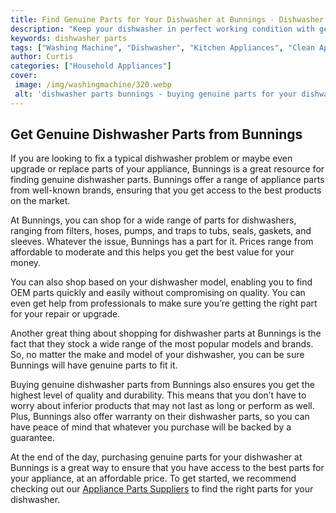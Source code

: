 ```yaml
---
title: Find Genuine Parts for Your Dishwasher at Bunnings - Dishwasher Parts Bunnings
description: "Keep your dishwasher in perfect working condition with genuine parts from Bunnings Learn about dishwasher part selection and find out how to get the perfect fit for your appliance"
keywords: dishwasher parts
tags: ["Washing Machine", "Dishwasher", "Kitchen Appliances", "Clean Appliance", "Appliance Parts"]
author: Curtis
categories: ["Household Appliances"]
cover: 
 image: /img/washingmachine/320.webp
 alt: 'dishwasher parts bunnings - buying genuine parts for your dishwasher at Bunnings'
---
```

## Get Genuine Dishwasher Parts from Bunnings

If you are looking to fix a typical dishwasher problem or maybe even upgrade or replace parts of your appliance, Bunnings is a great resource for finding genuine dishwasher parts. Bunnings offer a range of appliance parts from well-known brands, ensuring that you get access to the best products on the market.

At Bunnings, you can shop for a wide range of parts for dishwashers, ranging from filters, hoses, pumps, and traps to tubs, seals, gaskets, and sleeves. Whatever the issue, Bunnings has a part for it. Prices range from affordable to moderate and this helps you get the best value for your money.

You can also shop based on your dishwasher model, enabling you to find OEM parts quickly and easily without compromising on quality. You can even get help from professionals to make sure you’re getting the right part for your repair or upgrade.

Another great thing about shopping for dishwasher parts at Bunnings is the fact that they stock a wide range of the most popular models and brands. So, no matter the make and model of your dishwasher, you can be sure Bunnings will have genuine parts to fit it.

Buying genuine dishwasher parts from Bunnings also ensures you get the highest level of quality and durability. This means that you don’t have to worry about inferior products that may not last as long or perform as well. Plus, Bunnings also offer warranty on their dishwasher parts, so you can have peace of mind that whatever you purchase will be backed by a guarantee.

At the end of the day, purchasing genuine parts for your dishwasher at Bunnings is a great way to ensure that you have access to the best parts for your appliance, at an affordable price. To get started, we recommend checking out our [Appliance Parts Suppliers](.pages/appliance-parts-suppliers/) to find the right parts for your dishwasher.
